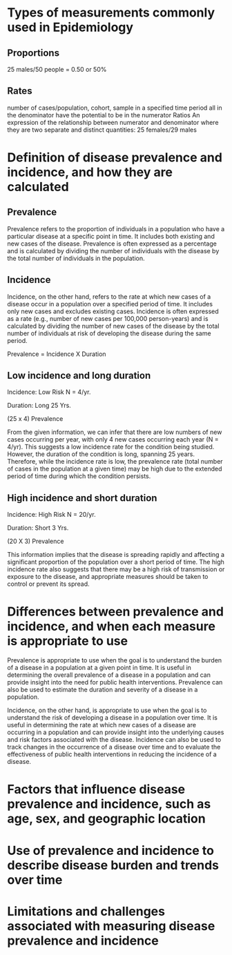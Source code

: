 # Types of measurements commonly used in Epidemiology
## Proportions
25 males/50 people = 0.50 or 50%

## Rates
number of cases/population, cohort, sample in a specified time period 
  all in the denominator have the potential to be in the  numerator
  Ratios
  An expression of the relationship between numerator and
  denominator where they are two separate and distinct 
  quantities:  25 females/29 males


# Definition of disease prevalence and incidence, and how they are calculated

## Prevalence
Prevalence refers to the proportion of individuals in a population who have a particular disease at a specific point in time. It includes both existing and new cases of the disease. Prevalence is often expressed as a percentage and is calculated by dividing the number of individuals with the disease by the total number of individuals in the population.

## Incidence
Incidence, on the other hand, refers to the rate at which new cases of a disease occur in a population over a specified period of time. It includes only new cases and excludes existing cases. Incidence is often expressed as a rate (e.g., number of new cases per 100,000 person-years) and is calculated by dividing the number of new cases of the disease by the total number of individuals at risk of developing the disease during the same period.

Prevalence = Incidence X Duration

## Low incidence and long duration

Incidence: Low Risk N = 4/yr.
 
Duration: Long 25 Yrs.

(25 x 4) Prevalence

From the given information, we can infer that there are low numbers of new cases occurring per year, with only 4 new cases occurring each year (N = 4/yr). This suggests a low incidence rate for the condition being studied. However, the duration of the condition is long, spanning 25 years. Therefore, while the incidence rate is low, the prevalence rate (total number of cases in the population at a given time) may be high due to the extended period of time during which the condition persists.

## High incidence and short duration

Incidence: High Risk N = 20/yr.
 
Duration: Short 3 Yrs.
 

(20 X 3) Prevalence

This information implies that the disease is spreading rapidly and affecting a significant proportion of the population over a short period of time. The high incidence rate also suggests that there may be a high risk of transmission or exposure to the disease, and appropriate measures should be taken to control or prevent its spread.

# Differences between prevalence and incidence, and when each measure is appropriate to use

Prevalence is appropriate to use when the goal is to understand the burden of a disease in a population at a given point in time. It is useful in determining the overall prevalence of a disease in a population and can provide insight into the need for public health interventions. Prevalence can also be used to estimate the duration and severity of a disease in a population. 

Incidence, on the other hand, is appropriate to use when the goal is to understand the risk of developing a disease in a population over time. It is useful in determining the rate at which new cases of a disease are occurring in a population and can provide insight into the underlying causes and risk factors associated with the disease. Incidence can also be used to track changes in the occurrence of a disease over time and to evaluate the effectiveness of public health interventions in reducing the incidence of a disease.


# Factors that influence disease prevalence and incidence, such as age, sex, and geographic location


# Use of prevalence and incidence to describe disease burden and trends over time


# Limitations and challenges associated with measuring disease prevalence and incidence

